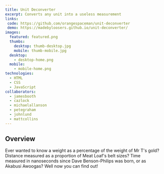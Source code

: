 ```yaml
---
title: Unit Deconverter
excerpt: Converts any unit into a useless measurement
links:
 code: https://github.com/orangespaceman/unit-deconverter
 demo: https://madebyloosers.github.io/unit-deconverter/
images:
  featured: featured.png
  thumbs:
    desktop: thumb-desktop.jpg
    mobile: thumb-mobile.jpg
  desktop:
    - desktop-home.png
  mobile:
    - mobile-home.png
technologies:
  - HTML
  - CSS
  - JavaScript
collaborators:
  - jamesbooth
  - cazlock
  - michaelallanson
  - petegraham
  - johnlund
  - mattcollins
---
```


## Overview

Ever wanted to know a weight as a percentage of the weight of Mr T's gold? Distance measured as a proportion of Meat Loaf's belt sizes? Time measured in nanoseconds since Dave Benson-Philips was born, or as Akabusi Awoogas? Well now you can find out!
